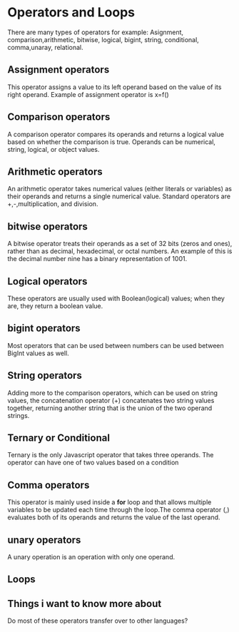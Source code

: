 # Operators and Loops

There are many types of operators for example: Asignment, comparison,arithmetic, bitwise, logical, bigint, string, conditional, comma,unaray, relational.

## Assignment operators

This operator assigns a value to its left operand based on the value of its right operand. Example of assignment operator is x=f()

## Comparison operators

A comparison operator compares its operands and returns a logical value based on whether the comparison is true. Operands can be numerical, string, logical, or object values. 

## Arithmetic operators

An arithmetic operator takes numerical values (either literals or variables) as their operands and returns a single numerical value. 
Standard operators are +,-,multiplication, and division. 

## bitwise operators

A bitwise operator treats their operands as a set of 32 bits (zeros and ones), rather than as decimal, hexadecimal, or octal numbers.
An example of this is the decimal number nine has a binary representation of 1001.

## Logical operators

These operators are usually used with Boolean(logical) values; when they are, they return a boolean value. 

## bigint operators

Most operators that can be used between numbers can be used between BigInt values as well.

## String operators

Adding more to the comparison operators, which can be used on string values, the concatenation operator (+) concatenates two string values together, returning another string that is the union of the two operand strings.

## Ternary or Conditional

Ternary is the only Javascript operator that takes three operands.
The operator can have one of two values based on a condition

## Comma operators

This operator is mainly used inside a **for** loop and that allows multiple variables to be updated each time through the loop.The comma operator (,) evaluates both of its operands and returns the value of the last operand. 

## unary operators

A unary operation is an operation with only one operand.

## Loops


## Things i want to know more about

Do most of these operators transfer over to other languages?